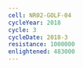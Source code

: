 ```yaml
---
cell: NR02-GOLF-04
cycleYear: 2018
cycle: 3
cycleDate: 2018-3
resistance: 1000000
enlightened: 483000
---
```

